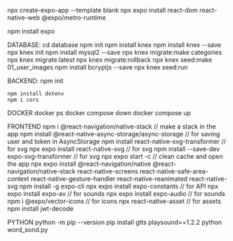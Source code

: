 npx create-expo-app --template blank
npx expo install react-dom react-native-web @expo/metro-runtime

npm install expo

DATABASE:
    cd database
    npm init
    npm install knex
    npm install knex --save
    npx knex init
    npm install mysql2 --save
    npx knex migrate:make categories
    npx knex migrate:latest
    npx knex migrate:rollback
    npx knex seed:make 01_user_images
    npm install bcryptjs --save
    npx knex seed:run

BACKEND:
    npm init

    npm install dotenv
    npm i cors

DOCKER
    docker ps
    docker compose down
    docker compose up

FRONTEND
    npm i @react-navigation/native-stack // make a stack in the app
    npm install @react-native-async-storage/async-storage // for saving user and token in AsyncStorage 
    npm install react-native-svg-transformer // for svg
    npx expo install react-native-svg // for svg
    npm install --save-dev expo-svg-transformer // for svg
    npx expo start -c // clean cache and open the app
    npx expo install @react-navigation/native @react-navigation/native-stack react-native-screens react-native-safe-area-context react-native-gesture-handler react-native-reanimated react-native-svg
    npm install -g expo-cli
    npx expo install expo-constants // for API
    npx expo install expo-av // for sounds
    npx expo install expo-audio // for sounds
    npm i @expo/vector-icons // for icons
    npx react-native-asset // for assets
    npm install jwt-decode

PYTHON
    python -m pip --version
    pip install gtts playsound==1.2.2
    python word_sond.py

<!-- "show my words"
"add word to my list"
"remove word from my list"
"practice my saved words"
"track progress for my words" 
// "API_BASE": "http://172.20.10.2:3001"-->